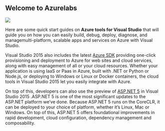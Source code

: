 ## **Welcome to Azurelabs**

![](http://irik.ir/uploads/img/1468652787online%20services.jpg)

Here are some quick start guides on **Azure tools for Visual Studio** that will guide you on how you can easily build, debug, deploy, diagnose, and managemulti-platform,
scalable apps and services on Azure with Visual Studio.

Visual Studio 2015 also includes the latest [Azure SDK](https://azure.microsoft.com/en-us/downloads/) providing one-click provisioning and deployment to Azure for web sites and cloud services, along with easy management
of all or your cloud resources. Whether your application is using IaaS or Paas in Azure, built with .NET or Python or Node.js, or deploying to Windows or Linux or Docker 
containers, the cloud tools in Visual Studio 2015 let you easily integrate with Azure.

On top of this, developers can also use the preview of [ASP.NET 5](http://weblogs.asp.net/scottgu/introducing-asp-net-5) in Visual Studio 2015 .ASP.NET 5 is one of the most significant updates to the ASP.NET platform we’ve done.
Because ASP.NET 5 runs on the CoreCLR, it can be deployed to your choice of platform, whether it’s Linux, Mac or Windows. On top of this, ASP.NET 5 offers foundational improvements
in rapid development, cloud configuration, dependency management and composability.
